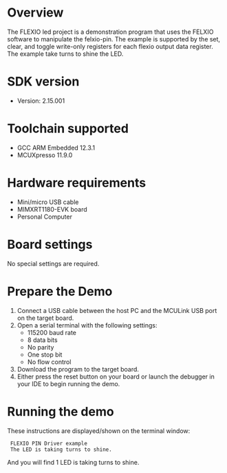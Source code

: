 Overview
========
The FLEXIO led project is a demonstration program that uses the FELXIO software to 
manipulate the felxio-pin.
The example is supported by the set, clear, and toggle write-only registers for each flexio output data register.
The example take turns to shine the LED.

SDK version
===========
- Version: 2.15.001

Toolchain supported
===================
- GCC ARM Embedded  12.3.1
- MCUXpresso  11.9.0

Hardware requirements
=====================
- Mini/micro USB cable
- MIMXRT1180-EVK board
- Personal Computer

Board settings
==============
No special settings are required.

Prepare the Demo
================
1.  Connect a USB cable between the host PC and the MCULink USB port on the target board. 
2.  Open a serial terminal with the following settings:
    - 115200 baud rate
    - 8 data bits
    - No parity
    - One stop bit
    - No flow control
3.  Download the program to the target board.
4.  Either press the reset button on your board or launch the debugger in your IDE to begin running the demo.

Running the demo
================
These instructions are displayed/shown on the terminal window:
~~~~~~~~~~~~~~~~~~~~~~~~~~~~~~~~~~~
 FLEXIO PIN Driver example
 The LED is taking turns to shine.
~~~~~~~~~~~~~~~~~~~~~~~~~~~~~~~~~~~
And you will find 1 LED is taking turns to shine.
